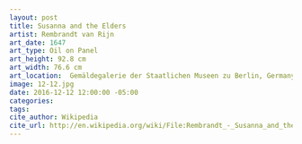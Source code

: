 ```yaml
---
layout: post
title: Susanna and the Elders
artist: Rembrandt van Rijn
art_date: 1647
art_type: Oil on Panel
art_height: 92.8 cm
art_width: 76.6 cm
art_location:  Gemäldegalerie der Staatlichen Museen zu Berlin, Germany
image: 12-12.jpg
date: 2016-12-12 12:00:00 -05:00
categories:
tags:
cite_author: Wikipedia
cite_url: http://en.wikipedia.org/wiki/File:Rembrandt_-_Susanna_and_the_Elders_-_WGA19104.jpg
---
```

